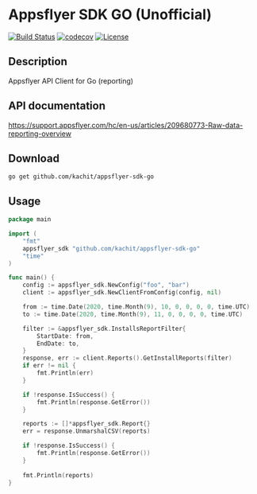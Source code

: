 # Appsflyer SDK GO (Unofficial)
[![Build Status](https://travis-ci.org/Kachit/appsflyer-sdk-go.svg?branch=master)](https://travis-ci.org/Kachit/appsflyer-sdk-go)
[![codecov](https://codecov.io/gh/Kachit/appsflyer-sdk-go/branch/master/graph/badge.svg)](https://codecov.io/gh/Kachit/appsflyer-sdk-go)
[![License](https://img.shields.io/github/license/mashape/apistatus.svg)](https://github.com/kachit/appsflyer-sdk-go/blob/master/LICENSE)

## Description
Appsflyer API Client for Go (reporting)

## API documentation
https://support.appsflyer.com/hc/en-us/articles/209680773-Raw-data-reporting-overview

## Download
```shell
go get github.com/kachit/appsflyer-sdk-go
```

## Usage
```go
package main

import (
	"fmt"
	appsflyer_sdk "github.com/kachit/appsflyer-sdk-go"
	"time"
)

func main() {
    config := appsflyer_sdk.NewConfig("foo", "bar")
    client := appsflyer_sdk.NewClientFromConfig(config, nil)

    from := time.Date(2020, time.Month(9), 10, 0, 0, 0, 0, time.UTC)
    to := time.Date(2020, time.Month(9), 11, 0, 0, 0, 0, time.UTC)

    filter := &appsflyer_sdk.InstallsReportFilter{
        StartDate: from,
        EndDate: to,
    }
    response, err := client.Reports().GetInstallReports(filter)
    if err != nil {
        fmt.Println(err)
    }

    if !response.IsSuccess() {
        fmt.Println(response.GetError())
    }

    reports := []*appsflyer_sdk.Report{}
    err = response.UnmarshalCSV(reports)

    if !response.IsSuccess() {
        fmt.Println(response.GetError())
    }
    
    fmt.Println(reports)
}
```
